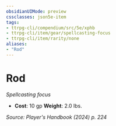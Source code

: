 ```yaml
---
obsidianUIMode: preview
cssclasses: json5e-item
tags:
- ttrpg-cli/compendium/src/5e/xphb
- ttrpg-cli/item/gear/spellcasting-focus
- ttrpg-cli/item/rarity/none
aliases: 
- "Rod"
---
```

# Rod
*Spellcasting focus*  


- **Cost**: 10 gp
**Weight**: 2.0 lbs.

*Source: Player's Handbook (2024) p. 224*
